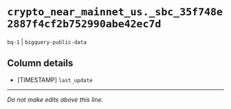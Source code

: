# `crypto_near_mainnet_us._sbc_35f748e2887f4cf2b752990abe42ec7d`
`bq-1` | `bigquery-public-data`

## Column details
* [TIMESTAMP] `last_update`

-------------------------------------------------------------------------------
*Do not make edits above this line.*
